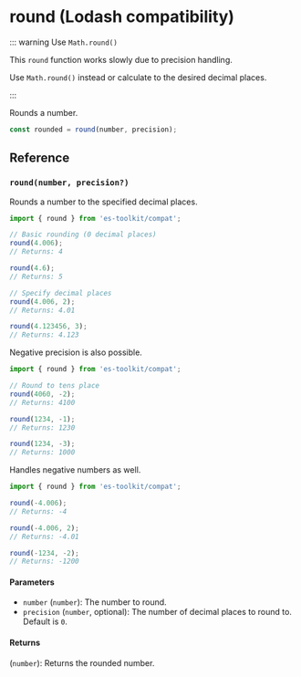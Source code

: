 # round (Lodash compatibility)

::: warning Use `Math.round()`

This `round` function works slowly due to precision handling.

Use `Math.round()` instead or calculate to the desired decimal places.

:::

Rounds a number.

```typescript
const rounded = round(number, precision);
```

## Reference

### `round(number, precision?)`

Rounds a number to the specified decimal places.

```typescript
import { round } from 'es-toolkit/compat';

// Basic rounding (0 decimal places)
round(4.006);
// Returns: 4

round(4.6);
// Returns: 5

// Specify decimal places
round(4.006, 2);
// Returns: 4.01

round(4.123456, 3);
// Returns: 4.123
```

Negative precision is also possible.

```typescript
import { round } from 'es-toolkit/compat';

// Round to tens place
round(4060, -2);
// Returns: 4100

round(1234, -1);
// Returns: 1230

round(1234, -3);
// Returns: 1000
```

Handles negative numbers as well.

```typescript
import { round } from 'es-toolkit/compat';

round(-4.006);
// Returns: -4

round(-4.006, 2);
// Returns: -4.01

round(-1234, -2);
// Returns: -1200
```

#### Parameters

- `number` (`number`): The number to round.
- `precision` (`number`, optional): The number of decimal places to round to. Default is `0`.

#### Returns

(`number`): Returns the rounded number.
